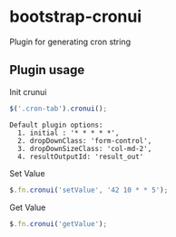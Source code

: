 # bootstrap-cronui
Plugin for generating cron string

## Plugin usage

Init crunui

```javascript
$('.cron-tab').cronui();
```

```
Default plugin options: 
  1. initial : '* * * * *',
  2. dropDownClass: 'form-control',
  3. dropDownSizeClass: 'col-md-2',
  4. resultOutputId: 'result_out'
```

Set Value

```javascript
$.fn.cronui('setValue', '42 10 * * 5');
```

Get Value

```javascript
$.fn.cronui('getValue');
```

